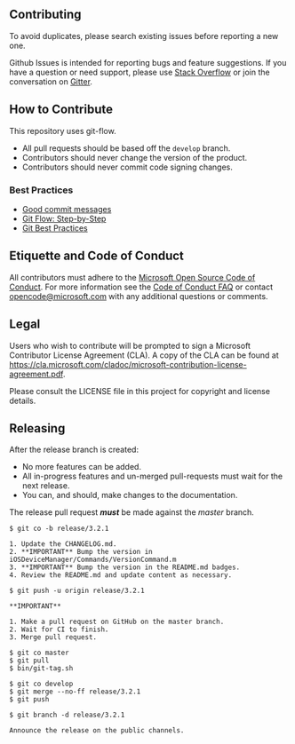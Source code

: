 ## Contributing

To avoid duplicates, please search existing issues before reporting a
new one.

Github Issues is intended for reporting bugs and feature suggestions. If
you have a question or need support, please use [Stack
Overflow](https://stackoverflow.com/questions/tagged/calabash) or join
the conversation on [Gitter](https://gitter.im/calabash/calabash0x?utm_source=share-link&utm_medium=link&utm_campaign=share-link).

## How to Contribute

This repository uses git-flow.

* All pull requests should be based off the `develop` branch.
* Contributors should never change the version of the product.
* Contributors should never commit code signing changes.

### Best Practices

* [Good commit messages](http://chris.beams.io/posts/git-commit/)
* [Git Flow:  Step-by-Step](https://www.atlassian.com/git/tutorials/comparing-workflows/gitflow-workflow)
* [Git Best Practices](http://justinhileman.info/article/changing-history/)

## Etiquette and Code of Conduct

All contributors must adhere to the [Microsoft Open Source Code of
Conduct](https://opensource.microsoft.com/codeofconduct/). For more
information see the [Code of Conduct
FAQ](https://opensource.microsoft.com/codeofconduct/faq/) or contact
opencode@microsoft.com with any additional questions or comments.

## Legal

Users who wish to contribute will be prompted to sign a Microsoft
Contributor License Agreement (CLA). A copy of the CLA can be found at
https://cla.microsoft.com/cladoc/microsoft-contribution-license-agreement.pdf.

Please consult the LICENSE file in this project for copyright and
license details.

## Releasing

After the release branch is created:

* No more features can be added.
* All in-progress features and un-merged pull-requests must wait for the next release.
* You can, and should, make changes to the documentation.

The release pull request ***must*** be made against the _master_ branch.

```
$ git co -b release/3.2.1

1. Update the CHANGELOG.md.
2. **IMPORTANT** Bump the version in iOSDeviceManager/Commands/VersionCommand.m
3. **IMPORTANT** Bump the version in the README.md badges.
4. Review the README.md and update content as necessary.

$ git push -u origin release/3.2.1

**IMPORTANT**

1. Make a pull request on GitHub on the master branch.
2. Wait for CI to finish.
3. Merge pull request.

$ git co master
$ git pull
$ bin/git-tag.sh

$ git co develop
$ git merge --no-ff release/3.2.1
$ git push

$ git branch -d release/3.2.1

Announce the release on the public channels.
```

